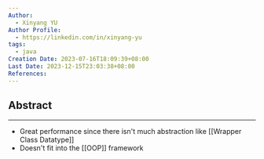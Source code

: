 ```yaml
---
Author:
  - Xinyang YU
Author Profile:
  - https://linkedin.com/in/xinyang-yu
tags:
  - java
Creation Date: 2023-07-16T18:09:39+08:00
Last Date: 2023-12-15T23:03:38+08:00
References: 
---
```

## Abstract
---
* Great performance since there isn't much abstraction like [[Wrapper Class Datatype]]
* Doesn't fit into the [[OOP]] framework